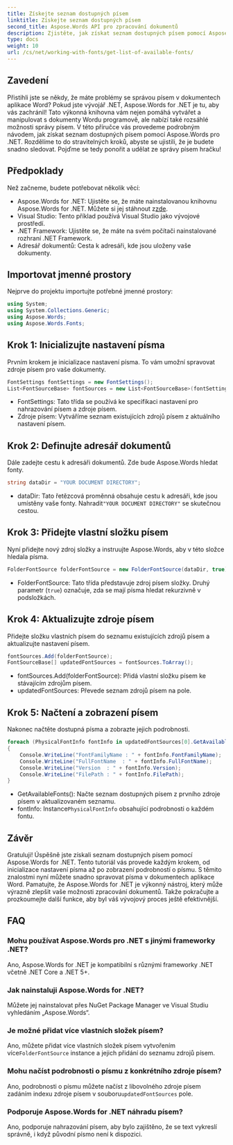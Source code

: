```yaml
---
title: Získejte seznam dostupných písem
linktitle: Získejte seznam dostupných písem
second_title: Aspose.Words API pro zpracování dokumentů
description: Zjistěte, jak získat seznam dostupných písem pomocí Aspose.Words pro .NET v tomto podrobném návodu krok za krokem. Zvyšte své dovednosti v oblasti správy písem.
type: docs
weight: 10
url: /cs/net/working-with-fonts/get-list-of-available-fonts/
---
```

## Zavedení

Přistihli jste se někdy, že máte problémy se správou písem v dokumentech aplikace Word? Pokud jste vývojář .NET, Aspose.Words for .NET je tu, aby vás zachránil! Tato výkonná knihovna vám nejen pomáhá vytvářet a manipulovat s dokumenty Wordu programově, ale nabízí také rozsáhlé možnosti správy písem. V této příručce vás provedeme podrobným návodem, jak získat seznam dostupných písem pomocí Aspose.Words pro .NET. Rozdělíme to do stravitelných kroků, abyste se ujistili, že je budete snadno sledovat. Pojďme se tedy ponořit a udělat ze správy písem hračku!

## Předpoklady

Než začneme, budete potřebovat několik věcí:

-  Aspose.Words for .NET: Ujistěte se, že máte nainstalovanou knihovnu Aspose.Words for .NET. Můžete si jej stáhnout z[zde](https://releases.aspose.com/words/net/).
- Visual Studio: Tento příklad používá Visual Studio jako vývojové prostředí.
- .NET Framework: Ujistěte se, že máte na svém počítači nainstalované rozhraní .NET Framework.
- Adresář dokumentů: Cesta k adresáři, kde jsou uloženy vaše dokumenty.

## Importovat jmenné prostory

Nejprve do projektu importujte potřebné jmenné prostory:

```csharp
using System;
using System.Collections.Generic;
using Aspose.Words;
using Aspose.Words.Fonts;
```

## Krok 1: Inicializujte nastavení písma

Prvním krokem je inicializace nastavení písma. To vám umožní spravovat zdroje písem pro vaše dokumenty.

```csharp
FontSettings fontSettings = new FontSettings();
List<FontSourceBase> fontSources = new List<FontSourceBase>(fontSettings.GetFontsSources());
```

- FontSettings: Tato třída se používá ke specifikaci nastavení pro nahrazování písem a zdroje písem.
- Zdroje písem: Vytváříme seznam existujících zdrojů písem z aktuálního nastavení písem.

## Krok 2: Definujte adresář dokumentů

Dále zadejte cestu k adresáři dokumentů. Zde bude Aspose.Words hledat fonty.

```csharp
string dataDir = "YOUR DOCUMENT DIRECTORY";
```

-  dataDir: Tato řetězcová proměnná obsahuje cestu k adresáři, kde jsou umístěny vaše fonty. Nahradit`"YOUR DOCUMENT DIRECTORY"` se skutečnou cestou.

## Krok 3: Přidejte vlastní složku písem

Nyní přidejte nový zdroj složky a instruujte Aspose.Words, aby v této složce hledala písma.

```csharp
FolderFontSource folderFontSource = new FolderFontSource(dataDir, true);
```

- FolderFontSource: Tato třída představuje zdroj písem složky. Druhý parametr (`true`) označuje, zda se mají písma hledat rekurzivně v podsložkách.

## Krok 4: Aktualizujte zdroje písem

Přidejte složku vlastních písem do seznamu existujících zdrojů písem a aktualizujte nastavení písem.

```csharp
fontSources.Add(folderFontSource);
FontSourceBase[] updatedFontSources = fontSources.ToArray();
```

- fontSources.Add(folderFontSource): Přidá vlastní složku písem ke stávajícím zdrojům písem.
- updatedFontSources: Převede seznam zdrojů písem na pole.

## Krok 5: Načtení a zobrazení písem

Nakonec načtěte dostupná písma a zobrazte jejich podrobnosti.

```csharp
foreach (PhysicalFontInfo fontInfo in updatedFontSources[0].GetAvailableFonts())
{
    Console.WriteLine("FontFamilyName : " + fontInfo.FontFamilyName);
    Console.WriteLine("FullFontName  : " + fontInfo.FullFontName);
    Console.WriteLine("Version  : " + fontInfo.Version);
    Console.WriteLine("FilePath : " + fontInfo.FilePath);
}
```

- GetAvailableFonts(): Načte seznam dostupných písem z prvního zdroje písem v aktualizovaném seznamu.
-  fontInfo: Instance`PhysicalFontInfo` obsahující podrobnosti o každém fontu.

## Závěr

Gratuluji! Úspěšně jste získali seznam dostupných písem pomocí Aspose.Words for .NET. Tento tutoriál vás provede každým krokem, od inicializace nastavení písma až po zobrazení podrobností o písmu. S těmito znalostmi nyní můžete snadno spravovat písma v dokumentech aplikace Word. Pamatujte, že Aspose.Words for .NET je výkonný nástroj, který může výrazně zlepšit vaše možnosti zpracování dokumentů. Takže pokračujte a prozkoumejte další funkce, aby byl váš vývojový proces ještě efektivnější.

## FAQ

### Mohu používat Aspose.Words pro .NET s jinými frameworky .NET?
Ano, Aspose.Words for .NET je kompatibilní s různými frameworky .NET včetně .NET Core a .NET 5+.

### Jak nainstaluji Aspose.Words for .NET?
Můžete jej nainstalovat přes NuGet Package Manager ve Visual Studiu vyhledáním „Aspose.Words“.

### Je možné přidat více vlastních složek písem?
 Ano, můžete přidat více vlastních složek písem vytvořením více`FolderFontSource` instance a jejich přidání do seznamu zdrojů písem.

### Mohu načíst podrobnosti o písmu z konkrétního zdroje písem?
 Ano, podrobnosti o písmu můžete načíst z libovolného zdroje písem zadáním indexu zdroje písem v souboru`updatedFontSources` pole.

### Podporuje Aspose.Words for .NET náhradu písem?
Ano, podporuje nahrazování písem, aby bylo zajištěno, že se text vykreslí správně, i když původní písmo není k dispozici.